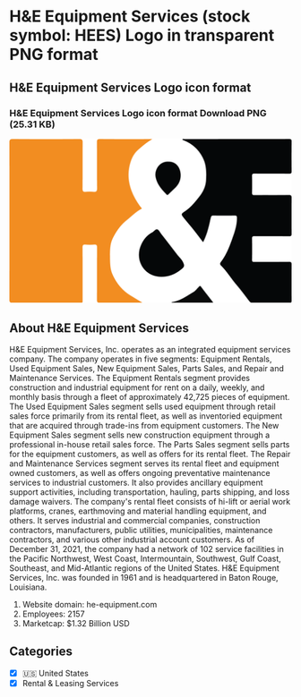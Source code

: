 # H&E Equipment Services (stock symbol: HEES) Logo in transparent PNG format

## H&E Equipment Services Logo icon format

### H&E Equipment Services Logo icon format Download PNG (25.31 KB)

![H&E Equipment Services Logo icon format Download PNG (25.31 KB)](/img/orig/HEES-c6be14c7.png)

## About H&E Equipment Services

H&E Equipment Services, Inc. operates as an integrated equipment services company. The company operates in five segments: Equipment Rentals, Used Equipment Sales, New Equipment Sales, Parts Sales, and Repair and Maintenance Services. The Equipment Rentals segment provides construction and industrial equipment for rent on a daily, weekly, and monthly basis through a fleet of approximately 42,725 pieces of equipment. The Used Equipment Sales segment sells used equipment through retail sales force primarily from its rental fleet, as well as inventoried equipment that are acquired through trade-ins from equipment customers. The New Equipment Sales segment sells new construction equipment through a professional in-house retail sales force. The Parts Sales segment sells parts for the equipment customers, as well as offers for its rental fleet. The Repair and Maintenance Services segment serves its rental fleet and equipment owned customers, as well as offers ongoing preventative maintenance services to industrial customers. It also provides ancillary equipment support activities, including transportation, hauling, parts shipping, and loss damage waivers. The company's rental fleet consists of hi-lift or aerial work platforms, cranes, earthmoving and material handling equipment, and others. It serves industrial and commercial companies, construction contractors, manufacturers, public utilities, municipalities, maintenance contractors, and various other industrial account customers. As of December 31, 2021, the company had a network of 102 service facilities in the Pacific Northwest, West Coast, Intermountain, Southwest, Gulf Coast, Southeast, and Mid-Atlantic regions of the United States. H&E Equipment Services, Inc. was founded in 1961 and is headquartered in Baton Rouge, Louisiana.

1. Website domain: he-equipment.com
2. Employees: 2157
3. Marketcap: $1.32 Billion USD


## Categories
- [x] 🇺🇸 United States
- [x] Rental & Leasing Services
